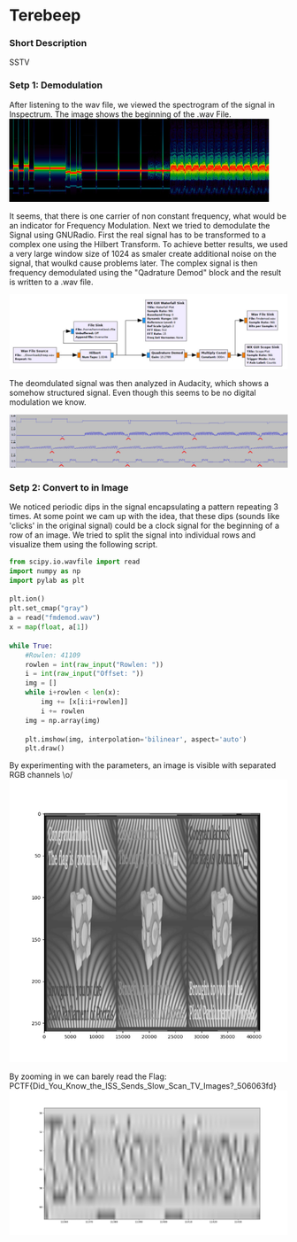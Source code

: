 # Terebeep

### Short Description
SSTV

### Setp 1: Demodulation
After listening to the wav file, we viewed the spectrogram of the signal in Inspectrum.
The image shows the beginning of the .wav File.
![Alternativtext](spectrogram.jpg "Raw Spectrogram")

It seems, that there is one carrier of non constant frequency, what would be an indicator for Frequency Modulation.
Next we tried to demodulate the Signal using GNURadio.
First the real signal has to be transformed to a complex one using the Hilbert Transform.
To achieve better results, we used a very large window size of 1024 as smaler create additional noise on the signal, that woulkd cause problems later.
The complex signal is then frequency demodulated using the "Qadrature Demod" block and the result is written to a .wav file.

![Alternativtext](flowgraph.jpg "GNURadio Flowgraph")

The deomdulated signal was then analyzed in Audacity, which shows a somehow structured signal.
Even though this seems to be no digital modulation we know.

![Alternativtext](demod.jpg "Demodulated Signal")

### Setp 2: Convert to in Image
We noticed periodic dips in the signal encapsulating a pattern repeating 3 times.
At some point we cam up with the idea, that these dips (sounds like 'clicks' in the original signal) could be a clock signal for the beginning of a row of an image.
We tried to split the signal into individual rows and visualize them using the following script.

```python
from scipy.io.wavfile import read
import numpy as np
import pylab as plt

plt.ion()
plt.set_cmap("gray")
a = read("fmdemod.wav")
x = map(float, a[1])

while True:
    #Rowlen: 41109
    rowlen = int(raw_input("Rowlen: "))
    i = int(raw_input("Offset: "))
    img = []
    while i+rowlen < len(x):
        img += [x[i:i+rowlen]]
        i += rowlen
    img = np.array(img)

    plt.imshow(img, interpolation='bilinear', aspect='auto')
    plt.draw()
```

By experimenting with the parameters, an image is visible with separated RGB channels \o/
![Alternativtext](flag1.jpg "Image")

By zooming in we can barely read the Flag: PCTF{Did_You_Know_the_ISS_Sends_Slow_Scan_TV_Images?_506063fd}
![Alternativtext](flag2.jpg "Flag")
